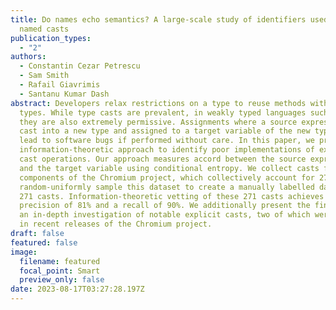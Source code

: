 ```yaml
---
title: Do names echo semantics? A large-scale study of identifiers used in C++’s
  named casts
publication_types:
  - "2"
authors:
  - Constantin Cezar Petrescu
  - Sam Smith
  - Rafail Giavrimis
  - Santanu Kumar Dash
abstract: Developers relax restrictions on a type to reuse methods with other
  types. While type casts are prevalent, in weakly typed languages such as C++,
  they are also extremely permissive. Assignments where a source expression is
  cast into a new type and assigned to a target variable of the new type, can
  lead to software bugs if performed without care. In this paper, we propose an
  information-theoretic approach to identify poor implementations of explicit
  cast operations. Our approach measures accord between the source expression
  and the target variable using conditional entropy. We collect casts from 34
  components of the Chromium project, which collectively account for 27MLOC and
  random-uniformly sample this dataset to create a manually labelled dataset of
  271 casts. Information-theoretic vetting of these 271 casts achieves a peak
  precision of 81% and a recall of 90%. We additionally present the findings of
  an in-depth investigation of notable explicit casts, two of which were fixed
  in recent releases of the Chromium project.
draft: false
featured: false
image:
  filename: featured
  focal_point: Smart
  preview_only: false
date: 2023-08-17T03:27:28.197Z
---
```

